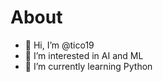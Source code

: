 # About
- 👋 Hi, I’m @tico19
- 👀 I’m interested in AI and ML
- 🌱 I’m currently learning Python
<!---
- 💞️ I’m looking to collaborate on ...
- 📫 How to reach me ...
--->

<!---
tico19/tico19 is a ✨ special ✨ repository because its `README.md` (this file) appears on your GitHub profile.
You can click the Preview link to take a look at your changes.
--->
